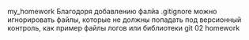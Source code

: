 my_homework
Благодоря добавлению фалйа .gitignore можно игнорировать файлы, которые не должны попадать под версионный контроль, как пример файлы логов или библиотеки
git 02 homework
